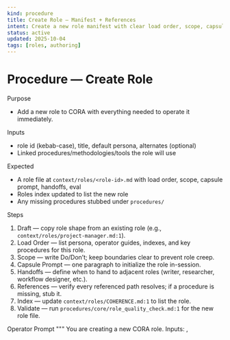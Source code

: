 ```yaml
---
kind: procedure
title: Create Role — Manifest + References
intent: Create a new role manifest with clear load order, scope, capsule prompt, handoffs, and resolving references
status: active
updated: 2025-10-04
tags: [roles, authoring]
---
```


# Procedure — Create Role

Purpose
- Add a new role to CORA with everything needed to operate it immediately.

Inputs
- role id (kebab-case), title, default persona, alternates (optional)
- Linked procedures/methodologies/tools the role will use

Expected
- A role file at `context/roles/<role-id>.md` with load order, scope, capsule prompt, handoffs, eval
- Roles index updated to list the new role
- Any missing procedures stubbed under `procedures/`

Steps
1) Draft — copy role shape from an existing role (e.g., `context/roles/project-manager.md:1`).
2) Load Order — list persona, operator guides, indexes, and key procedures for this role.
3) Scope — write Do/Don’t; keep boundaries clear to prevent role creep.
4) Capsule Prompt — one paragraph to initialize the role in-session.
5) Handoffs — define when to hand to adjacent roles (writer, researcher, workflow designer, etc.).
6) References — verify every referenced path resolves; if a procedure is missing, stub it.
7) Index — update `context/roles/COHERENCE.md:1` to list the role.
8) Validate — run `procedures/core/role_quality_check.md:1` for the new role file.

Operator Prompt
"""
You are creating a new CORA role.
Inputs: <role-id>, <title>, <default_persona>, <alternates>, <key_procedures>.

Actions:
1) Create `context/roles/<role-id>.md` with: frontmatter; Overview; Load Order; Scope; Capsule Prompt; Constraints & Eval; Handoffs; Artifacts.
2) Ensure referenced procedures exist (create stubs under `procedures/<category>/` if missing).
3) Update `context/roles/COHERENCE.md` to include a one-line summary for the new role.
4) Return: paths created/updated and a short validation note.
"""

Notes
- Prefer S’Vektor for drafting; Ivy can refine language if needed.
- Keep manifests short and pragmatic; link rather than repeat.

